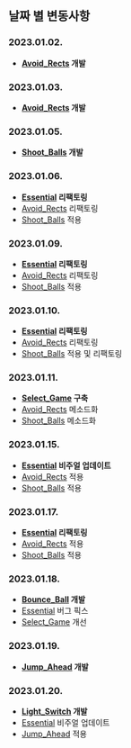 ## **날짜 별 변동사항**

### 2023.01.02.
- **[Avoid_Rects](./avoid_rects.md#20230102) 개발**

### 2023.01.03.
- **[Avoid_Rects](./avoid_rects.md#20230103) 개발**

### 2023.01.05.
- **[Shoot_Balls](./shoot_balls.md#20230105) 개발**

### 2023.01.06.
- **[Essential](./essential.md#20230106) 리팩토링**
- [Avoid_Rects](./avoid_rects.md#20230106) 리팩토링
- [Shoot_Balls](./shoot_balls.md#20230106) 적용

### 2023.01.09.
- **[Essential](./essential.md#20230106) 리팩토링**
- [Avoid_Rects](./avoid_rects.md#20230109) 리팩토링
- [Shoot_Balls](./shoot_balls.md#20230109) 적용

### 2023.01.10.
- **[Essential](./essential.md#20230110) 리팩토링**
- [Avoid_Rects](./avoid_rects.md#20230110) 리팩토링
- [Shoot_Balls](./shoot_balls.md#20230110) 적용 및 리팩토링

### 2023.01.11.
- **[Select_Game](./select_game.md#20230111) 구축**
- [Avoid_Rects](./avoid_rects.md#20230111) 메소드화
- [Shoot_Balls](./shoot_balls.md#20230111) 메소드화

### 2023.01.15.
- **[Essential](./essential.md#20230115) 비주얼 업데이트**
- [Avoid_Rects](./avoid_rects.md#20230115) 적용
- [Shoot_Balls](./shoot_balls.md#20230115) 적용

### 2023.01.17.
- **[Essential](./essential.md#20230117) 리팩토링**
- [Avoid_Rects](./avoid_rects.md#20230117) 적용
- [Shoot_Balls](./shoot_balls.md#20230117) 적용

### 2023.01.18.
- **[Bounce_Ball](./bounce_ball.md#20230118) 개발**
- [Essential](./essential.md#20230118) 버그 픽스
- [Select_Game](./select_game.md#20230118) 개선

### 2023.01.19.
- **[Jump_Ahead](./jump_ahead.md#20230119) 개발**

### 2023.01.20.
- **[Light_Switch](./light_switch.md#20230120) 개발**
- [Essential](./essential.md#20230120) 비주얼 업데이트
- [Jump_Ahead](./jump_ahead.md#20230120) 적용